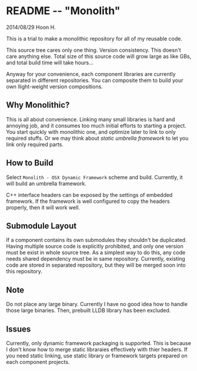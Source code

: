 README -- "Monolith"
====================
2014/08/29
Hoon H.








This is a trial to make a monolithic repository for all of 
my reusable code.

This source tree cares only one thing. Version consistency. 
This doesn't care anything else. Total size of this source 
code will grow large as like GBs, and total build time will
take hours...

Anyway for your convenience, each component libraries are 
currently separated in different repositories. You can 
composite them to build your own llight-weight version 
compositions.



Why Monolithic?
---------------
This is all about convenience. Linking many small libraries
is hard and annoying job, and it consumes too much initial
efforts to starting a project. You start quickly with 
monolithic one, and optimize later to link to only required
stuffs. Or we may think about *static umbrella framework*
to let you link only required parts.



How to Build
------------
Select `Monolith - OSX Dynamic Framework` scheme and build. 
Currently, it will build an umbrella framework.

C++ interface headers can be exposed by the settings of 
embedded framework. If the framework is well configured to
copy the headers properly, then it will work well.




Submodule Layout
----------------
If a component contains its own submodules they shouldn't be 
duplicated. Having multiple source code is explicitly 
prohibited, and only one version must be exist in whole 
source tree. As a simplest way to do this, any code needs
shared dependency must be in same repository. Currently, 
existing code are stored in separated repository, but they 
will be merged soon into this repository.



Note
----
Do not place any large binary. Currently I have no good idea 
how to handle those large binaries. Then, prebuilt LLDB 
library has been excluded.





Issues
------
Currently, only dynamic framework packaging is supported.
This is because I don't know how to merge static libraraies
effectively with thier headers.
If you need static linking, use static library or framework
targets prepared on each component projects.


















